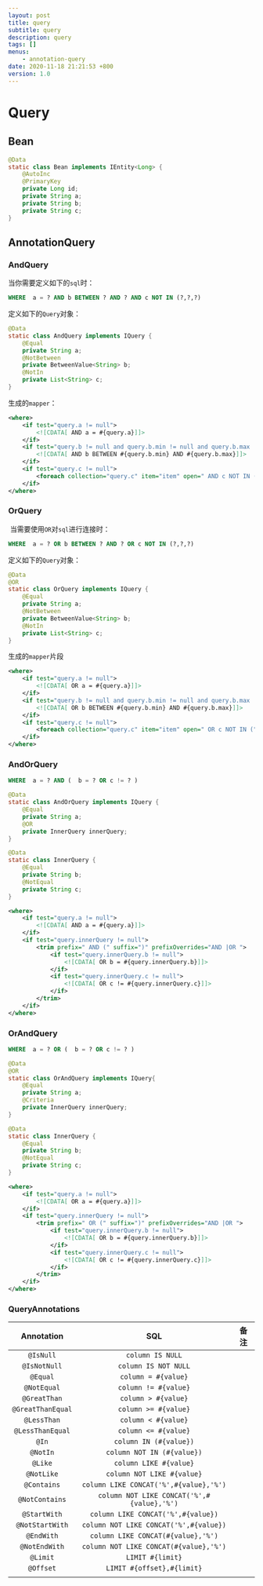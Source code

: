 ```yaml
---
layout: post
title: query
subtitle: query
description: query
tags: []
menus:
    - annotation-query
date: 2020-11-18 21:21:53 +800
version: 1.0
---
```


# Query   

## Bean

```java
@Data
static class Bean implements IEntity<Long> {
    @AutoInc
    @PrimaryKey
    private Long id;
    private String a;
    private String b;
    private String c;
}
```



## AnnotationQuery

### AndQuery 

当你需要定义如下的`sql`时：

```sql
WHERE  a = ? AND b BETWEEN ? AND ? AND c NOT IN (?,?,?)
```

定义如下的`Query`对象：

```java
@Data
static class AndQuery implements IQuery {
    @Equal
    private String a;
    @NotBetween
    private BetweenValue<String> b;
    @NotIn
    private List<String> c;
}
```

生成的`mapper`：

```xml
<where>
    <if test="query.a != null">
        <![CDATA[ AND a = #{query.a}]]>
    </if>
    <if test="query.b != null and query.b.min != null and query.b.max != null">
        <![CDATA[ AND b BETWEEN #{query.b.min} AND #{query.b.max}]]>
    </if>
    <if test="query.c != null">
        <foreach collection="query.c" item="item" open=" AND c NOT IN (" close=")" separator=",">#{item}</foreach>
    </if>
</where>

```

### OrQuery

​	当需要使用`OR`对`sql`进行连接时：

```sql
WHERE  a = ? OR b BETWEEN ? AND ? OR c NOT IN (?,?,?)
```

定义如下的`Query`对象：

```java
@Data
@OR
static class OrQuery implements IQuery {
    @Equal
    private String a;
    @NotBetween
    private BetweenValue<String> b;
    @NotIn
    private List<String> c;
}
```

生成的`mapper`片段

```xml
<where>
    <if test="query.a != null">
        <![CDATA[ OR a = #{query.a}]]>
    </if>
    <if test="query.b != null and query.b.min != null and query.b.max != null">
        <![CDATA[ OR b BETWEEN #{query.b.min} AND #{query.b.max}]]>
    </if>
    <if test="query.c != null">
        <foreach collection="query.c" item="item" open=" OR c NOT IN (" close=")" separator=",">#{item}</foreach>
    </if>
</where>

```



### AndOrQuery



```sql
WHERE  a = ? AND (  b = ? OR c != ? )
```



```java
@Data
static class AndOrQuery implements IQuery {
    @Equal
    private String a;
    @OR
    private InnerQuery innerQuery;
}

@Data
static class InnerQuery {
    @Equal
    private String b;
    @NotEqual
    private String c;
}
```



```xml
<where>
    <if test="query.a != null">
        <![CDATA[ AND a = #{query.a}]]>
    </if>
    <if test="query.innerQuery != null">
        <trim prefix=" AND (" suffix=")" prefixOverrides="AND |OR ">
            <if test="query.innerQuery.b != null">
                <![CDATA[ OR b = #{query.innerQuery.b}]]>
            </if>
            <if test="query.innerQuery.c != null">
                <![CDATA[ OR c != #{query.innerQuery.c}]]>
            </if>
        </trim>
    </if>
</where>

```



### OrAndQuery



```sql
WHERE  a = ? OR (  b = ? OR c != ? )
```



```java
@Data
@OR
static class OrAndQuery implements IQuery{
    @Equal
    private String a;
    @Criteria
    private InnerQuery innerQuery;
}

@Data
static class InnerQuery {
    @Equal
    private String b;
    @NotEqual
    private String c;
}
```





```xml
<where>
    <if test="query.a != null">
        <![CDATA[ OR a = #{query.a}]]>
    </if>
    <if test="query.innerQuery != null">
        <trim prefix=" OR (" suffix=")" prefixOverrides="AND |OR ">
            <if test="query.innerQuery.b != null">
                <![CDATA[ OR b = #{query.innerQuery.b}]]>
            </if>
            <if test="query.innerQuery.c != null">
                <![CDATA[ OR c != #{query.innerQuery.c}]]>
            </if>
        </trim>
    </if>
</where>

```





### QueryAnnotations

|    Annotation     |                    SQL                     | 备注 |
| :---------------: | :----------------------------------------: | :--: |
|     `@IsNull`     |              `column IS NULL`              |      |
|   `@IsNotNull`    |            `column IS NOT NULL`            |      |
|     `@Equal`      |            `column = #{value}`             |      |
|    `@NotEqual`    |            `column != #{value}`            |      |
|   `@GreatThan`    |            `column > #{value}`             |      |
| `@GreatThanEqual` |            `column >= #{value}`            |      |
|    `@LessThan`    |            `column < #{value}`             |      |
| `@LessThanEqual`  |            `column <= #{value}`            |      |
|       `@In`       |           `column IN (#{value})`           |      |
|     `@NotIn`      |         `column NOT IN (#{value})`         |      |
|      `@Like`      |           `column LIKE #{value}`           |      |
|    `@NotLike`     |         `column NOT LIKE #{value}`         |      |
|    `@Contains`    |   `column LIKE CONCAT('%',#{value},'%')`   |      |
|  `@NotContains`   | `column NOT LIKE CONCAT('%',#{value},'%')` |      |
|   `@StartWith`    |     `column LIKE CONCAT('%',#{value})`     |      |
|  `@NotStartWith`  |   `column NOT LIKE CONCAT('%',#{value})`   |      |
|    `@EndWith`     |     `column LIKE CONCAT(#{value},'%')`     |      |
|   `@NotEndWith`   |   `column NOT LIKE CONCAT(#{value},'%')`   |      |
|     `@Limit`      |              `LIMIT #{limit}`              |      |
|     `@Offset`     |         `LIMIT #{offset},#{limit}`         |      |
|                   |                                            |      |

